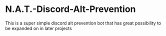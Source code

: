 # N.A.T.-Discord-Alt-Prevention
This is a super simple discord alt prevention bot that has great possibility to be expanded on in later projects
